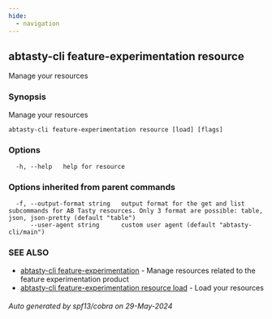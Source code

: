 ```yaml
---
hide:
  - navigation
---
```

## abtasty-cli feature-experimentation resource

Manage your resources

### Synopsis

Manage your resources

```
abtasty-cli feature-experimentation resource [load] [flags]
```

### Options

```
  -h, --help   help for resource
```

### Options inherited from parent commands

```
  -f, --output-format string   output format for the get and list subcommands for AB Tasty resources. Only 3 format are possible: table, json, json-pretty (default "table")
      --user-agent string      custom user agent (default "abtasty-cli/main")
```

### SEE ALSO

* [abtasty-cli feature-experimentation](abtasty-cli_feature-experimentation.md)	 - Manage resources related to the feature experimentation product
* [abtasty-cli feature-experimentation resource load](abtasty-cli_feature-experimentation_resource_load.md)	 - Load your resources

###### Auto generated by spf13/cobra on 29-May-2024
